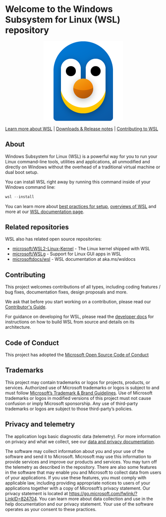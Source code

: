 # Welcome to the Windows Subsystem for Linux (WSL) repository

<p align="center">
  <img src="./Images/Square44x44Logo.targetsize-256.png" alt="WSL logo"/>
</p>

[Learn more about WSL](https://aka.ms/wsldocs) | [Downloads & Release notes](https://github.com/microsoft/WSL/releases) | [Contributing to WSL](./CONTRIBUTING.md)

## About

Windows Subsystem for Linux (WSL) is a powerful way for you to run your Linux command-line tools, utilities and applications, all unmodified and directly on Windows without the overhead of a traditional virtual machine or dual boot setup.

You can install WSL right away by running this command inside of your Windows command line:

```powershell
wsl --install
```

You can learn more about [best practices for setup](https://learn.microsoft.com/windows/wsl/setup/environment), [overviews of WSL](https://learn.microsoft.com/windows/wsl/about) and more at our [WSL documentation page](https://learn.microsoft.com/windows/wsl/).

## Related repositories

WSL also has related open source repositories:

- [microsoft/WSL2-Linux-Kernel](https://github.com/microsoft/WSL2-Linux-Kernel) - The Linux kernel shipped with WSL
- [microsoft/WSLg](https://github.com/microsoft/wslg) - Support for Linux GUI apps in WSL
- [microsoftdocs/wsl](https://github.com/microsoftdocs/wsl) - WSL documentation at aka.ms/wsldocs

## Contributing

This project welcomes contributions of all types, including coding features / bug fixes, documentation fixes, design proposals and more. 

We ask that before you start working on a contribution, please read our [Contributor's Guide](./CONTRIBUTING.md).

For guidance on developing for WSL, please read the [developer docs](./doc/docs/dev-loop.md) for instructions on how to build WSL from source and details on its architecture.

## Code of Conduct

This project has adopted the [Microsoft Open Source Code of Conduct](./CODE_OF_CONDUCT.md)

## Trademarks

This project may contain trademarks or logos for projects, products, or services. Authorized use of Microsoft trademarks or logos is subject to and must follow [Microsoft’s Trademark & Brand Guidelines](https://www.microsoft.com/legal/intellectualproperty/trademarks). Use of Microsoft trademarks or logos in modified versions of this project must not cause confusion or imply Microsoft sponsorship. Any use of third-party trademarks or logos are subject to those third-party’s policies.

## Privacy and telemetry

The application logs basic diagnostic data (telemetry). For more information on privacy and what we collect, see our [data and privacy documentation](DATA_AND_PRIVACY.md).

The software may collect information about you and your use of the software and send it to Microsoft. Microsoft may use this information to provide services and improve our products and services. You may turn off the telemetry as described in the repository. There are also some features in the software that may enable you and Microsoft to collect data from users of your applications. If you use these features, you must comply with applicable law, including providing appropriate notices to users of your applications together with a copy of Microsoft’s privacy statement. Our privacy statement is located at https://go.microsoft.com/fwlink/?LinkID=824704. You can learn more about data collection and use in the help documentation and our privacy statement. Your use of the software operates as your consent to these practices.